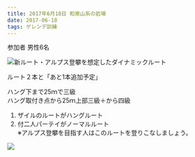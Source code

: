 ```yaml
---
title: 2017年6月18日 和泉山系の岩場  
date: 2017-06-18
tags: ゲレンデ訓練
---
```


参加者 男性6名  

![新ルート・アルプス登攀を想定したダイナミックルート](p1_2.jpg)  

ルート２本と「あと1本追加予定」  

ハング下まで25ｍで三級  
ハング取付き点から25ｍ上部三級＋から四級  
1. ザイルのルートがハングルート  
2. 付二人パーテイがノーマルルート  
※アルプス登攀を目指す人はこのルートを登りこなしましょう。  

![](p2_2.jpg)
